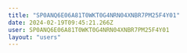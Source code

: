 ```yaml
---
title: "SP0ANQ6E06A81T0WKT0G4NRN04XNBR7PM25F4Y01"
date: 2024-02-19T09:45:21.266Z
user: SP0ANQ6E06A81T0WKT0G4NRN04XNBR7PM25F4Y01
layout: "users"
---
```

    